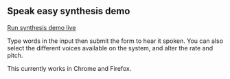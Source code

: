 ## Speak easy synthesis demo
[Run synthesis demo live](https://gautam08.github.io/speech_synthesis_gautam08_file/)

Type words in the input then submit the form to hear it spoken. You can also select the different voices available on the system, and alter the rate and pitch.

This currently works in Chrome and Firefox.
